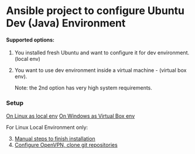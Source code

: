 # Ansible project to configure Ubuntu Dev (Java) Environment 

#### Supported options:

1. You installed fresh Ubuntu and want to configure it for dev environment. (local env)
2. You want to use dev environment inside a virtual machine - (virtual box env). 
  
   Note: the 2nd option has very high system requirements.
    
### Setup

[On Linux as local env](docs/ubuntu.md)
[On Windows as Virtual Box env](docs/windows.md)




   
For Linux Local Environment only:

3. [Manual steps to finish installation](docs/ubuntu.md#3-manual-steps-to-finish-installation)
4. [Configure OpenVPN, clone git repositories](docs/ubuntu.md#4-configure-openvpn-clone-git-repositories)

